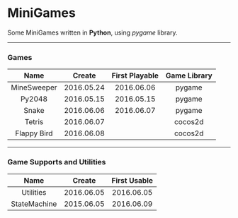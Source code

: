 # MiniGames

Some MiniGames written in **Python**, using *pygame* library.

-------

### Games

|Name           |Create     |First Playable |Game Library   |
|:-------------:|:---------:|:-------------:|:-------------:|
|MineSweeper    |2016.05.24 |2016.06.06     |pygame         |
|Py2048         |2016.05.15 |2016.05.15     |pygame         |
|Snake          |2016.06.06 |2016.06.07     |pygame         |
|Tetris         |2016.06.07 |               |cocos2d        |
|Flappy Bird    |2016.06.08 |               |cocos2d        |

-------
    

### Game Supports and Utilities

|Name           |Create     |First Usable   |
|:-------------:|:---------:|:-------------:|
|Utilities      |2016.06.05 |2016.06.05     |
|StateMachine   |2015.06.05 |2016.06.09     |
